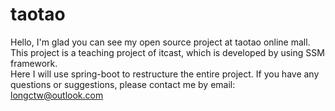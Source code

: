 # taotao

Hello, I'm glad you can see my open source project at taotao online mall.
This project is a teaching project of itcast, which is developed by using SSM framework.  
Here I will use spring-boot to restructure the entire project.
If you have any questions or suggestions, please contact me by email: longctw@outlook.com

